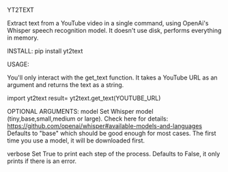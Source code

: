 YT2TEXT

Extract text from a YouTube video in a single command, using OpenAi's Whisper speech recognition model. It doesn't use disk, performs everything in memory.

INSTALL:
pip install yt2text

USAGE:

You'll only interact with the get_text function. It takes a YouTube URL as an argument and returns the text as a string.

import yt2text
result= yt2text.get_text(YOUTUBE_URL)


OPTIONAL ARGUMENTS:
model 
Set Whisper model (tiny,base,small,medium or large). Check here for details:
https://github.com/openai/whisper#available-models-and-languages
Defaults to "base" which should be good enough for most cases.
The first time you use a model, it will be downloaded first.

verbose
Set True to print each step of the process. Defaults to False, it only prints if there is an error.







